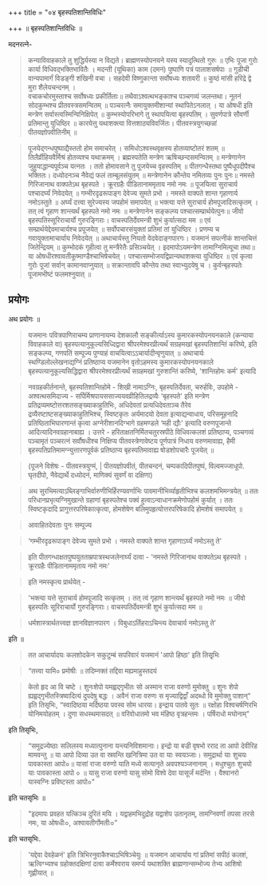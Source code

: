 +++
title = "०४ बृहस्पतिशान्तिविधिः"

+++
॥ बृहस्पतिशान्तिविधिः ॥

मदनरत्ने-

> कन्याविवाहकाले तु शुद्धिर्यस्या न विद्यते।
ब्राह्मणस्योपनयने यस्य स्यादुत्थितो गुरुः ॥
एभिः पूजा गुरोः कार्या विधिवद्भक्तिभावितैः ।
मदन्ती (यूथिका) काम (दमनं) पुष्पाणि पत्रं पालाशसर्षपाः ॥
गुडीची वान्यपामार्गं विडङ्गी शंखिनी वचा ।
सहदेवी विष्णुकान्ता सर्वोषध्यः शतावरी ॥
कुष्ठं मांसी हरिद्रे द्वे मुरा शैलेयचन्दनम् ।  
वचाकचोरमुस्ताश्च सर्वोषध्यः प्रकीर्तिताः॥
तथैवाऽश्वत्थभङ्काश्च पञ्चगव्यं जलन्तथा।
नूतनं सोदकुम्भश्च प्रीतवस्त्रसमन्वितम् ॥
पञ्चरत्नैः समायुक्तमीशान्यां स्थापितेऽनलात् ।
या ओषधी इति मन्त्रेण सर्वास्त्वस्मिन्विनिक्षिपेत् ॥
कुम्भस्योपरिभागे तु स्थापयित्वा बृहस्पतिम् ।
सुवर्णपात्रे सौवर्णी प्रतिमान्तु युधिष्ठिर ॥
कारयेत्तु यथाशक्त्या वित्तशाठ्यविवर्जितः।
पीतवस्त्रयुगच्छन्नां पीतयज्ञोपवीतिनीम् ॥

> पूजयेद्गन्धपुष्पाद्यैस्ततो होम समाचरेत् ।
समिधोऽश्वस्थवृक्षस्य होतव्याष्टोतरं शतम् ॥
तिलैर्व्रीहियवैर्मिश्रं होतव्यश्च यथाक्रमम् ।
ब्रह्मस्पतेति मन्त्रेण ऋषिच्छन्दसमन्वितम् ॥
मन्त्रेणानेन जुहुयाद्धान्यपूर्वञ्च यत्नतः ।
ततो होमावसाने तु पूजयेच्च वृहस्पतिम् ॥
पीतगन्धैस्तथा पुष्पैधूपदीपैश्च भक्तितः।
दध्योदनञ्च नैवेद्यं फलं ताम्बूलसंयुतम् ॥
मन्त्रेणानेन कौन्तेय नमितव्यः पुनः पुनः॥
नमस्ते गिरिजानाथ वाक्पतेऽथ बृहस्पते ।
क्रूरग्रहैः पीडितानाममृताय नमो नमः ॥
पूजयित्वा सुराचार्य पश्चादर्घ्यं निवेदयेत् ॥
गम्भीरदृढरूपाङ्ग देवेज्य सुमते प्रभो ।
नमस्ते वाक्पते शान्त गृहाणार्य नमोऽस्तुते ॥
अर्घ्यं दत्त्वा सुरेज्यस्य जपहोमं समापयेत् ॥
भक्त्या यत्ते सुराचार्य होमपूजादिसत्कृतम् ।
तत् त्वं गृहाण शान्त्यर्थं बृहस्पते नमो नमः ॥
मन्त्रेणानेन सङ्कल्प्य पश्चात्सम्प्रार्थयेत्पुनः॥
जीवो बृहस्पतिस्सूरिराचार्यो गुरुरङ्गिराः।
वाचस्पतिर्देवमन्त्री शुभं कुर्यात्सदा मम ॥
एवं सम्प्रार्थयेद्देवमाचार्यश्च प्रपूजयेत् ॥
सर्वोपचारसंयुक्तां प्रतिमां तां युधिष्ठिर ।
प्रणम्य च गवायुक्तामाचार्याय निवेदयेत् ॥
अथाचार्यस्तु नियतो वेदवेदाङ्गपारगः।
यजमानं सपत्नीकं शान्तचित्तं जितेन्द्रियम् ॥
कुम्भोदकं गृहीत्वा तु मन्त्रैरेतैः प्रसिञ्चयेत् ।
इदमापोऽयमन्त्रेण तामाग्निमित्यूचा तथा॥
या ओषधीरश्वावतीकूष्माण्डैश्चाभिषेचयेत् ।
पश्चात्सम्भोजयद्विप्रान्यथाशक्त्या युधिष्ठिर ॥
एवं कृत्वा गुरोः पूजां सर्वान् कामानवाप्नुयात् ॥
सक्रान्तावपि कौन्तेय तथा स्वाभ्युदयेषु च ।
कुर्वन्बृहस्पतेः पूजामभीष्टं फलमश्नुयात् ॥

## प्रयोगः

अथ प्रयोगः ॥

> यजमानः पवित्रपाणिराचम्य प्राणानायम्य देशकालौ सङ्कीर्त्याऽस्य कुमारकस्योपनयनकाले (कन्याया विवाहकाले वा) बृहस्पत्यानुकूल्यसिध्दिद्वारा श्रीपरमेश्वरप्रीत्यर्थं सग्रहमखां बृहस्पतिशान्तिं करिष्ये, इति सङ्कल्प्य, गणपतिं सम्पूज्य पुण्याहं वाचयित्वाऽऽचार्यादीन्वृणुयात् ॥ अथाचार्यः स्थण्डिलोल्लेखनाद्यग्निं प्रतिष्ठाप्य यजमानेन वृतोऽहमस्य कुमारकस्योपनयनकाले बृहस्पत्यानुकूल्यसिद्धिद्वारा श्रीपरमेश्वरप्रीत्यर्थं सग्रहमखां गुरुशान्तिं करिष्ये, 'शान्तिहोमः कर्म' इत्यादि

> नवग्रहकीर्तनान्ते, बृहस्पतिशान्तिहोमे - शिखी नामाऽग्निः, बृहस्पतिर्देवता, चरुर्हविः, उपहोमे - अश्वत्थसमिदाज्य - सर्पिर्मिश्रपायससाज्ययवव्रीहितिलद्रव्यैः ‘बृहस्पते' इति मन्त्रेण प्रतिद्रव्यमष्टोत्तरशतसङ्ख्याकाहुतिभिः, अधिदेवतां प्रत्यधिदेवताञ्च तैरेव द्रव्यैरष्टाष्टसङ्ख्याकाहुतिभिश्च, स्विष्टकृतः अर्यमादयो देवता इत्याद्यन्वाधाय, परिसमूहनादि प्रतिष्ठिताभिघारणान्तं कृत्वा अग्नेरीशानदिग्भागे ग्रहमण्डले ‘मही द्यौः' इत्यादि वरुणपूजान्ते आदित्यादिनवग्रहानाबाह्य । उत्तरे - हरिताक्षतनिर्मितचतुरस्रपीठे विधिवत्कलशं प्रतिष्ठाप्य, पञ्चगव्यं पञ्चामृतं पञ्चरत्नं सर्वौषधीश्च निक्षिप्य पीतवस्त्रेणावेष्टय पूर्णपात्रं निधाय वरुणमावाह्य, हैमी बृहस्पतिप्रतिमामग्न्युत्तारणपूर्वकं प्रतिष्ठाप्य बृहस्पतिमावाह्य षोडशोपचारैः पूजयेत् ॥

> (पूजने विशेषः - पीतवस्त्रयुग्मं, | पीतयज्ञोपवीतं, पीतचन्दनं, चम्पकादिपीतपुष्पं, विल्वमज्जाधूपो. घृतदीपो, नैवेद्यार्थे दध्योदनं, माणिक्यं सुवर्णं वा दक्षिणा)

> अथ सुरभिमत्याऽब्लिङ्गाभिर्वारुणीभिर्हिरण्यवर्णाभिः पावमानीभिर्व्याहृतीभिश्च कलशमभिमन्त्रयेत् ॥ ततः परिधानप्रभृत्यग्निमुखान्ते ग्रहाणां बृहस्पतेश्च पक्वं हुत्वाऽन्वाधानक्रमेणोपहोमं कुर्यात् । ततः स्विष्टकृदादि प्रागुत्तरपरिषेकात्कृत्वा, होमशेषेण बलिमुपहृत्योत्तरपरिषेकादि होमशेषं समापयेत् ॥

> आवाहितदेवताः पुनः सम्पूज्य

> ‘गम्भीरदृढरूपाङ्ग देवेज्य सुमते प्रभो ।
नमस्ते वाक्पते शान्त गृहाणाऽर्घ्यं नमोऽस्तु ते'

> इति पीतगन्धाक्षतपुष्पयुतताम्रपात्रस्थजलेनार्घ्यं दत्वा -
'नमस्ते गिरिजानाथ वाक्पतेऽथ बृहस्पते ।
क्रूरग्रहैः पीडितानाममृताय नमो नमः'

> इति नमस्कृत्य प्रार्थयेत् -

> 'भक्त्या यत्ते सुराचार्य होमपूजादि सत्कृतम् ।
तत् त्वं गृहाण शान्त्यर्थं बृहस्पते नमो नमः ॥
जीवो बृहस्पतिः सूरिराचार्यो गुरुरङ्गिराः।
वाचस्पतिर्देवमन्त्री शुभं कुर्यात्सदा मम ॥

> धर्मशास्त्रार्थतत्त्वज्ञ ज्ञानविज्ञानपारग ।
विबुधाऽर्तिहराऽचिन्त्य देवाचार्य नमोऽस्तु ते'

इति ॥

> तत आचार्यादयः कलशोदकेन सकुटुम्बं सपरिवारं यजमानं 'आपो हिष्ठा' इति तिसृृभिः

> “तत्त्वा यामि० प्रमोषीः ॥ तदिम्नक्तं तद्दिवा मह्यमाहुस्तदयं

> केतो हृद आ वि चष्टे । शुनःशेपो यमह्वद्गृभीतः सो अस्मान राजा वरुणो मुमोक्तु ॥ शुनः शेपो ह्यह्वद्गृभीतस्त्रिष्वादित्यं दुपदेषु बद्धः । अवैनं राजा वरुणः स मृज्याद्विद्वाँ अदब्धो वि मुमोक्तु पाशान्" इति तिसृभिः, “स्वादिष्ठया मर्दिष्ठया पवस्व सोम धारया। इन्द्राय पातवे सुतः ॥ रक्षोहा विश्वचर्षणिरभि योनिमयोहतम् । दुणा सधस्थमासदत् ॥ वरिवोधातमो भव मंहिष्ठ वृत्रहन्तमः । पर्षिराधो मघोनाम्”

इति तिसृभिः,

> “समुद्रज्येष्ठाः सलिलस्य मध्यात्पुनाना यन्त्यनिविशमानाः। इन्द्रो या बज्री वृषभो रराद ता आपो देवीरिह मामवन्तु ॥ या आपो दिव्या उत वा स्रवन्ति खनित्रिमा उत वा याः स्वयञ्जाः। समुद्रार्था याः शुचयः पावकास्ता आपो०॥ यासां राजा वरुणो याति मध्ये सत्यानृते अवपश्यञ्जनानाम् । मधुश्चुतः शुचयो याः पावकास्ता
आपो ० ॥ यासु राजा वरुणो यासु सोमो विश्वे देवा यासूर्जं मर्दन्ति । वैश्वानरो यास्वग्निः प्रविष्टस्ता आपो०"

इति चतसृभिः ॥

> "इदमापः प्रवहत यत्किञ्च दुरितं मयि । यद्वाहमभिदुद्रोह यद्वाशेप उतानृतम्, तामग्निवर्णां तपसा तरसे नमः, या ओषधीः०, अश्वावतीर्गोमतीः०”

इति चतसृभिः.

> 'यद्देवा देवहेळनं' इति त्रिभिरनुवाकैश्चाऽभिषिञ्चेयुः ॥ यजमान आचार्याय गां प्रतिमां सपीठं कलशं, ऋत्विग्भ्यश्च ग्रहोक्तदक्षिणां दत्वा कर्मेश्वराय समर्प्य यथाशक्ति ब्राह्मणान्सम्भोज्य तेभ्य आशिषो गृह्णीयात् ॥
